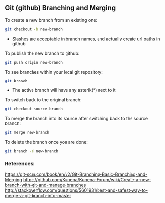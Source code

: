 ## Git (github) Branching and Merging
To create a new branch from an existing one:
```bash
git checkout -b new-branch
```
* Slashes are acceptable in branch names, and actually create url paths in github

To publish the new branch to github:
```bash
git push origin new-branch
```

To see branches within your local git repository:
```bash
git branch
```
* The active branch will have any asterik(*) next to it

To switch back to the original branch:
```bash
git checkout source-branch
```

To merge the branch into its source after switching back to the source branch:
```bash
git merge new-branch
```

To delete the branch once you are done:
```bash
git branch -d new-branch
```

### References:
https://git-scm.com/book/en/v2/Git-Branching-Basic-Branching-and-Merging
https://github.com/Kunena/Kunena-Forum/wiki/Create-a-new-branch-with-git-and-manage-branches
http://stackoverflow.com/questions/5601931/best-and-safest-way-to-merge-a-git-branch-into-master